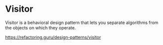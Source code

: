 # Visitor

Visitor is a behavioral design pattern that lets you separate algorithms from the objects on which they operate.


https://refactoring.guru/design-patterns/visitor